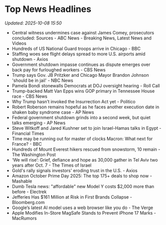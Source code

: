 # Top News Headlines

_Updated: 2025-10-08 15:50_

- Central witness undermines case against James Comey, prosecutors concluded: Sources - ABC News - Breaking News, Latest News and Videos
- Hundreds of US National Guard troops arrive in Chicago - BBC
- Staffing woes see flight delays spread to more U.S. airports amid shutdown - Axios
- Government shutdown impasse continues as dispute emerges over back pay for furloughed workers - CBS News
- Trump says Gov. JB Pritzker and Chicago Mayor Brandon Johnson 'should be in jail' - NBC News
- Pamela Bondi stonewalls Democrats at DOJ oversight hearing - Roll Call
- Trump-backed Matt Van Epps wins GOP primary in Tennessee House race - CBS News
- Why Trump hasn’t invoked the Insurrection Act yet - Politico
- Robert Roberson remains hopeful as he faces another execution date in shaken baby syndrome case - AP News
- Federal government shutdown grinds into a second week, but quiet talks emerging - AP News
- Steve Witkoff and Jared Kushner set to join Israel-Hamas talks in Egypt - Financial Times
- Time may be running out for master of clocks Macron: What next for France? - BBC
- Hundreds of Mount Everest hikers rescued from snowstorm, 10 remain - The Washington Post
- ‘We will rise’: Grief, defiance and hope as 30,000 gather in Tel Aviv two years after Oct. 7 - The Times of Israel
- Gold's rally signals investors' eroding trust in the U.S. - Axios
- Amazon October Prime Day 2025: The top 175+ deals to shop now - Mashable
- Dumb Tesla news: "affordable" new Model Y costs $2,000 more than before - Electrek
- Jefferies Has $161 Million at Risk in First Brands Collapse - Bloomberg.com
- Google’s latest AI model uses a web browser like you do - The Verge
- Apple Modifies In-Store MagSafe Stands to Prevent iPhone 17 Marks - MacRumors